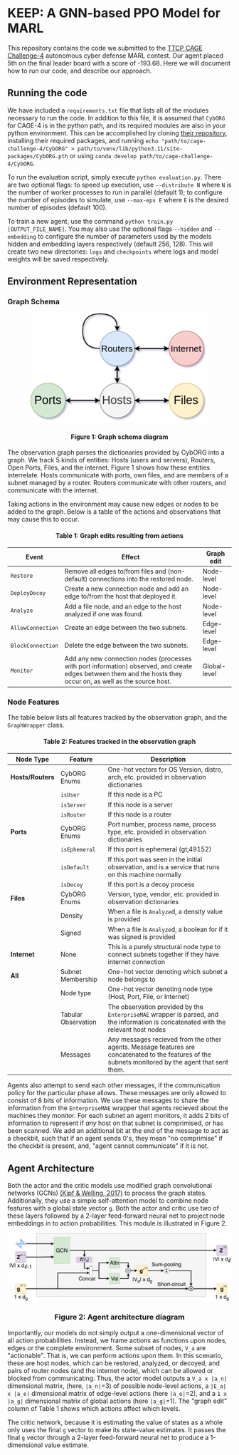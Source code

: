 # KEEP: A GNN-based PPO Model for MARL

This repository contains the code we submitted to the [TTCP CAGE Challenge-4](https://github.com/cage-challenge/cage-challenge-4) autonomous cyber defense MARL contest. Our agent placed 5th on the final leader board with a score of -193.68. Here we will document how to run our code, and describe our approach.

## Running the code

We have included a `requirements.txt` file that lists all of the modules necessary to run the code. In addition to this file, it is assumed that `CybORG` for CAGE-4 is in the python path, and its required modules are also in your python environment. This can be accomplished by cloning [their repository](https://github.com/cage-challenge/cage-challenge-4), installing their required packages, and running `echo "path/to/cage-challenge-4/CybORG" > path/to/venv/lib/python3.11/site-packages/CybORG.pth` or using `conda develop path/to/cage-challenge-4/CybORG`.

To run the evaluation script, simply execute `python evaluation.py`. There are two optional flags: to speed up execution, use `--distribute N` where `N` is the number of worker processes to run in parallel (default 1); to configure the number of episodes to simulate, use `--max-eps E` where `E` is the desired number of episodes (default 100).

To train a new agent, use the command `python train.py [OUTPUT_FILE_NAME]`. You may also use the optional flags `--hidden` and `--embedding` to configure the number of parameters used by the models hidden and embedding layers respectively (default 256, 128). This will create two new directories: `logs` and `checkpoints` where logs and model weights will be saved respectively.

## Environment Representation

### Graph Schema

<p align="center">
<img src="img/schema.png" alt="Graph schema figure" width=400/>
<br>
<h4 align="center">Figure 1: Graph schema diagram</h4>
</p>

The observation graph parses the dictionaries provided by CybORG into a graph. We track 5 kinds of entities: Hosts (users and servers), Routers, Open Ports, Files, and the internet. Figure 1 shows how these entities interrelate. Hosts communicate with ports, own files, and are members of a subnet managed by a router. Routers communicate with other routers, and communicate with the internet.

Taking actions in the environment may cause new edges or nodes to be added to the graph. Below is a table of the actions and observations that may cause this to occur.

<h4 align="center">Table 1: Graph edits resulting from actions</h4>

| **Event**         | **Effect**                |   **Graph edit**                                                                                                                         |
|-------------------|---------------------------------------------------------------------------------------------|-------------------------------------------------------------------|
| `Restore`         | Remove all edges to/from files and (non-default) connections into the restored node.        |     Node-level                                                    |
| `DeployDecoy`     | Create a new connection node and add an edge to/from the host that deployed it.             |     Node-level                                                    |
| `Analyze`         | Add a file node, and an edge to the host analyzed if one was found.                         |     Node-level                                                    |
| `AllowConnection` | Create an edge between the two subnets.                                                     |     Edge-level                                                    |
| `BlockConnection` | Delete the edge between the two subnets.                                                    |     Edge-level                                                    |
| `Monitor`         | Add any new connection nodes (processes with port information) observed, and create edges between them and the hosts they occur on, as well as the source host. |   Global-level |

### Node Features

The table below lists all features tracked by the observation graph, and the `GraphWrapper` class.

<h4 align="center">Table 2: Features tracked in the observation graph</h4>

| **Node Type** | **Feature**         | **Description**                                                                                                                      |
|---------------|---------------------|--------------------------------------------------------------------------------------------------------------------------------------|
|   **Hosts/Routers**   | CybORG Enums        | One-hot vectors for OS Version, distro, arch, etc. provided in observation dictionaries                                              |
|               | `isUser`            | If this node is a PC                                                                                                                 |
|               | `isServer`          | If this node is a server                                                                                                             |
|               | `isRouter`          | If this node is a router                                                                                                             |
|   **Ports**   | CybORG Enums        | Port number, process name, process type, etc. provided in observation dictionaries                                                   |
|               | `isEphemeral`       | If this port is ephemeral (gt;49152)                                                                                                 |
|               | `isDefault`         | If this port was seen in the initial observation, and is a service that runs on this machine normally                                |
|               | `isDecoy`           | If this port is a decoy process                                                                                                      |
|   **Files**   | CybORG Enums        | Version, type, vendor, etc. provided in observation dictionaries                                                                     |
|               | Density             | When a file is `Analyze`d, a density value is provided                                                                               |
|               | Signed              | When a file is `Analyze`d, a boolean for if it was signed is provided                                                                |
| **Internet**  | None                | This is a purely structural node type to connect subnets together if they have internet connection                                   |
|    **All**    | Subnet Membership   | One-hot vector denoting which subnet a node belongs to                                                                               |
|               | Node type           | One-hot vector denoting node type (Host, Port, File, or Internet)                                                                    |
|               | Tabular Observation | The observation provided by the `EnterpriseMAE` wrapper is parsed, and the information is concatenated with the relevant host nodes  |
|               | Messages | Any messages recieved from the other agents. Message features are concatenated to the features of the subnets monitored by the agent that sent them. |

Agents also attempt to send each other messages, if the communication policy for the particular phase allows. These messages are only allowed to consist of 8 bits of information. We use these messages to share the information from the `EnterpriseMAE` wrapper that agents recieved about the machines they monitor. For each subnet an agent monitors, it adds 2 bits of information to represent if *any* host on that subnet is comprimised, or has been scanned. We add an additional bit at the end of the message to act as a checkbit, such that if an agent sends 0's, they mean "no comprimise" if the checkbit is present, and, "agent cannot communicate" if it is not.

## Agent Architecture

Both the actor and the critic models use modified graph convolutional networks (GCNs) [(Kipf & Welling, 2017)](https://arxiv.org/abs/1609.02907) to process the graph states. Additionally, they use a simple self-attention model to combine node features with a global state vector `g`. Both the actor and critic use two of these layers followed by a 2-layer feed-forward neural net to project node embeddings in to action probabilities. This module is illustrated in Figure 2.

<p align="center">
<img src="img/global_node_arch.png" alt="Graph schema figure"/>
<br>
<h3 align="center">Figure 2: Agent architecture diagram</h3>
</p>

Importantly, our models do not simply output a one-dimensional vector of all action probabilities. Instead, we frame actions as functions upon nodes, edges or the complete environment. Some subset of nodes, `V_a` are "actionable". That is, we can perform actions upon them. In this scenario, these are host nodes, which can be restored, analyzed, or decoyed, and pairs of router nodes (and the internet node), which can be allowed or blocked from communicating. Thus, the actor model outputs a `V_a x |a_n|` dimensional matrix, (here, `|a_n|`=3) of possible node-level actions, a `|E_a| x |a_e|` dimensional matrix of edge-level actions (here `|a_e|`=2), and a `1 x |a_g|` dimensional matrix of global actions (here `|a_g|`=1). The "graph edit" column of Table 1 shows which actions affect which levels.

The critic network, because it is estimating the value of states as a whole only uses the final `g` vector to make its state-value estimates. It passes the final `g` vector through a 2-layer feed-forward neural net to produce a 1-dimensional value estimate.